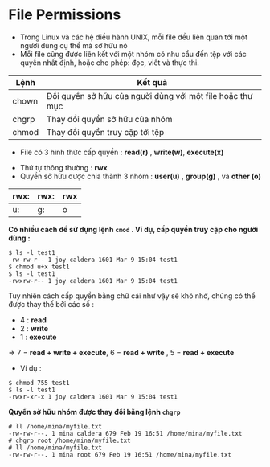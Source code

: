 # File Permissions


- Trong Linux và các hệ điều hành UNIX, mỗi file đều liên quan tới một người dùng cụ thể mà sở hữu nó
- Mỗi file cũng được liên kết với một nhóm có nhu cầu đến tệp với các quyền nhất định,
 hoặc cho phép: đọc, viết và thực thi.
 
|Lệnh|Kết quả|
|-------|-----------|
|chown|Đổi quyền sở hữu của người dùng với một file hoặc thư mục|
|chgrp|Thay đổi quyền sở hữu của nhóm|
|chmod|Thay đổi quyền truy cập tới tệp| 

- File có 3 hình thức cấp quyền : **read(r)** , **write(w)**, **execute(x)**
+ Thứ tự thông thường : **rwx**
+ Quyền sở hữu được chia thành 3 nhóm : **user(u)** , **group(g)** , và **other (o)**

|rwx:|rwx:|rwx|
|----|----|---|
|u:|g:|o|

**Có nhiều cách để sử dụng lệnh `cmod` . Ví dụ, cấp quyền truy cập cho người dùng :**

```
$ ls -l test1
-rw-rw-r-- 1 joy caldera 1601 Mar 9 15:04 test1
$ chmod u+x test1
$ ls -l test1
-rwxrw-r-- 1 joy caldera 1601 Mar 9 15:04 test1
```

Tuy nhiên cách cấp quyền bằng chữ cái như vậy sẽ khó nhớ, chúng có thể được thay thế bởi các số :

- 4 : **read**
- 2 : **write**
- 1 : **execute**

=> 7 = **read + write + execute**, 6 = **read + write** , 5 = **read + execute**

+ Ví dụ :

```
$ chmod 755 test1
$ ls -l test1
-rwxr-xr-x 1 joy caldera 1601 Mar 9 15:04 test1
```

**Quyền sở hữu nhóm được thay đổi bằng lệnh `chgrp`**

```
# ll /home/mina/myfile.txt
-rw-rw-r--. 1 mina caldera 679 Feb 19 16:51 /home/mina/myfile.txt
# chgrp root /home/mina/myfile.txt
# ll /home/mina/myfile.txt
-rw-rw-r--. 1 mina root 679 Feb 19 16:51 /home/mina/myfile.txt
```
